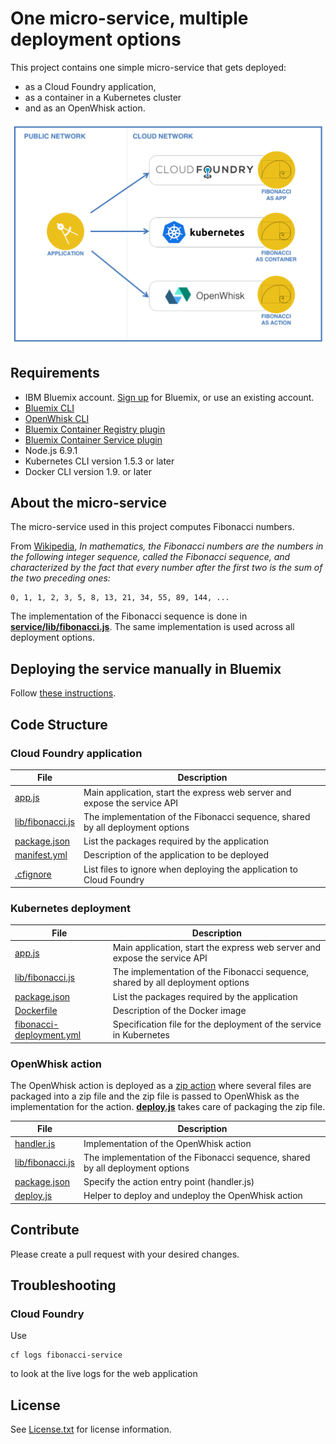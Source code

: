 # One micro-service, multiple deployment options

This project contains one simple micro-service that gets deployed:
* as a Cloud Foundry application,
* as a container in a Kubernetes cluster
* and as an OpenWhisk action.

![](./architecture.png)

## Requirements

* IBM Bluemix account. [Sign up][bluemix_signup_url] for Bluemix, or use an existing account.
* [Bluemix CLI](http://clis.ng.bluemix.net/)
* [OpenWhisk CLI](https://console.ng.bluemix.net/openwhisk/learn/cli)
* [Bluemix Container Registry plugin](https://console.ng.bluemix.net/docs/cli/plugins/registry/index.html)
* [Bluemix Container Service plugin](https://console.ng.bluemix.net/docs/containers/cs_cli_devtools.html)
* Node.js 6.9.1
* Kubernetes CLI version 1.5.3 or later
* Docker CLI version 1.9. or later

## About the micro-service

The micro-service used in this project computes Fibonacci numbers.

From [Wikipedia](https://en.wikipedia.org/wiki/Fibonacci_number), *In mathematics, the Fibonacci numbers are the numbers in the following integer sequence, called the Fibonacci sequence, and characterized by the fact that every number after the first two is the sum of the two preceding ones:*

  ```
  0, 1, 1, 2, 3, 5, 8, 13, 21, 34, 55, 89, 144, ...
  ```

The implementation of the Fibonacci sequence is done in **[service/lib/fibonacci.js](service/lib/fibonacci.js)**. The same implementation is used across all deployment options.

## Deploying the service manually in Bluemix

Follow [these instructions](./DEPLOY_MANUALLY.md).

## Code Structure

### Cloud Foundry application

| File | Description |
| ---- | ----------- |
| [app.js](service/app.js) | Main application, start the express web server and expose the service API|
| [lib/fibonacci.js](service/lib/fibonacci.js) | The implementation of the Fibonacci sequence, shared by all deployment options|
| [package.json](service/package.json) | List the packages required by the application |
| [manifest.yml](service/manifest.yml) | Description of the application to be deployed |
| [.cfignore](service/.cfignore) | List files to ignore when deploying the application to Cloud Foundry |

### Kubernetes deployment

| File | Description |
| ---- | ----------- |
| [app.js](service/app.js) | Main application, start the express web server and expose the service API|
| [lib/fibonacci.js](service/lib/fibonacci.js) | The implementation of the Fibonacci sequence, shared by all deployment options|
| [package.json](service/package.json) | List the packages required by the application |
| [Dockerfile](service/Dockerfile) | Description of the Docker image |
| [fibonacci-deployment.yml](service/fibonacci-deployment.yml) | Specification file for the deployment of the service in Kubernetes |

### OpenWhisk action

The OpenWhisk action is deployed as a [zip action](https://console.ng.bluemix.net/docs/openwhisk/openwhisk_actions.html#openwhisk_create_action_js) where several files are packaged into a zip file and the zip file is passed to OpenWhisk as the implementation for the action. **[deploy.js](service/deploy.js)** takes care of packaging the zip file.

| File | Description |
| ---- | ----------- |
| [handler.js](service/action/handler.js) | Implementation of the OpenWhisk action |
| [lib/fibonacci.js](service/lib/fibonacci.js) | The implementation of the Fibonacci sequence, shared by all deployment options |
| [package.json](service/action/package.json) | Specify the action entry point (handler.js) |
| [deploy.js](service/deploy.js) | Helper to deploy and undeploy the OpenWhisk action |

## Contribute

Please create a pull request with your desired changes.

## Troubleshooting

### Cloud Foundry

  Use
  ```
  cf logs fibonacci-service
  ```
  to look at the live logs for the web application

## License

See [License.txt](License.txt) for license information.

[bluemix_signup_url]: https://console.ng.bluemix.net/?cm_mmc=GitHubReadMe
